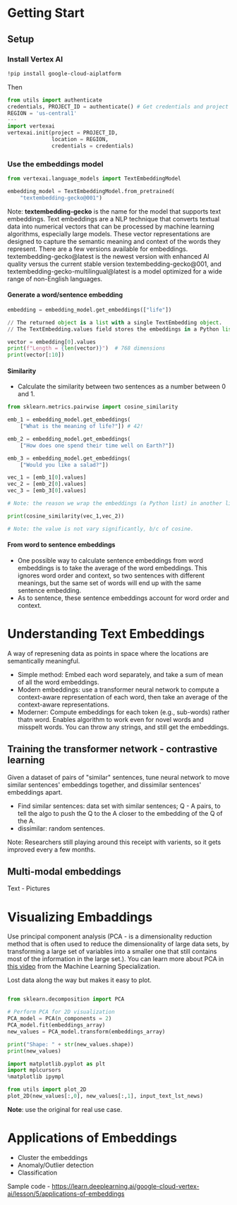 # Getting Start

## Setup

### Install Vertex AI

```bash
!pip install google-cloud-aiplatform
```
Then

```python
from utils import authenticate
credentials, PROJECT_ID = authenticate() # Get credentials and project ID
REGION = 'us-central1'
---
import vertexai
vertexai.init(project = PROJECT_ID, 
              location = REGION, 
              credentials = credentials)

```
### Use the embeddings model

```python
from vertexai.language_models import TextEmbeddingModel

embedding_model = TextEmbeddingModel.from_pretrained(
    "textembedding-gecko@001")

```

Note: **textembedding-gecko** is the name for the model that supports text embeddings. Text embeddings are a NLP technique that converts textual data into numerical vectors that can be processed by machine learning algorithms, especially large models. These vector representations are designed to capture the semantic meaning and context of the words they represent.
There are a few versions available for embeddings. textembedding-gecko@latest is the newest version with enhanced AI quality versus the current stable version textembedding-gecko@001, and textembedding-gecko-multilingual@latest is a model optimized for a wide range of non-English languages.

#### Generate a word/sentence embedding

```python
embedding = embedding_model.get_embeddings(["life"])

// The returned object is a list with a single TextEmbedding object.
// The TextEmbedding.values field stores the embeddings in a Python list.

vector = embedding[0].values
print(f"Length = {len(vector)}")  # 768 dimensions
print(vector[:10])  

```

#### Similarity

- Calculate the similarity between two sentences as a number between 0 and 1.

```python
from sklearn.metrics.pairwise import cosine_similarity

emb_1 = embedding_model.get_embeddings(
    ["What is the meaning of life?"]) # 42!

emb_2 = embedding_model.get_embeddings(
    ["How does one spend their time well on Earth?"])

emb_3 = embedding_model.get_embeddings(
    ["Would you like a salad?"])

vec_1 = [emb_1[0].values]
vec_2 = [emb_2[0].values]
vec_3 = [emb_3[0].values]

# Note: the reason we wrap the embeddings (a Python list) in another list is because the cosine_similarity function expects either a 2D numpy array or a list of lists.

print(cosine_similarity(vec_1,vec_2))

# Note: the value is not vary significantly, b/c of cosine.

```

#### From word to sentence embeddings
- One possible way to calculate sentence embeddings from word embeddings is to take the average of the word embeddings.
  This ignores word order and context, so two sentences with different meanings, but the same set of words will end up with the same sentence embedding.
- As to sentence, these sentence embeddings account for word order and context.


# Understanding Text Embeddings

A way of represening data as points in space where the locations are semantically meaningful.

- Simple method: Embed each word separately, and take a sum of mean of all the word embeddings.
- Modern embeddings: use a transformer neural network to compute a context-aware representation of each word, then take an average of the context-aware representations.
- Moderner: Compute embeddings for each token (e.g., sub-words) rather thatn word. Enables algorithm to work even for novel words and misspelt words. You can throw any strings, and still get the embeddings.

## Training the transformer network - **contrastive learning**

Given a dataset of pairs of "similar" sentences, tune neural network to move similar sentences' embeddings together, and dissimilar sentences' embeddings apart. 
- Find similar sentences: data set with similar sentences; Q - A pairs, to tell the algo to push the Q to the A closer to the embedding of the Q of the A.
- dissimilar: random sentences.

Note: Researchers still playing around this receipt with varients, so it gets improved every a few months.

## Multi-modal embeddings

Text - Pictures

# Visualizing Embaddings

Use principal component analysis (PCA - is a dimensionality reduction method that is often used to reduce the dimensionality of large data sets, by transforming a large set of variables into a smaller one that still contains most of the information in the large set.). You can learn more about PCA in [this video](https://www.coursera.org/learn/unsupervised-learning-recommenders-reinforcement-learning/lecture/73zWO/reducing-the-number-of-features-optional) from the Machine Learning Specialization.

Lost data along the way but makes it easy to plot.

```python

from sklearn.decomposition import PCA

# Perform PCA for 2D visualization
PCA_model = PCA(n_components = 2)
PCA_model.fit(embeddings_array)
new_values = PCA_model.transform(embeddings_array)

print("Shape: " + str(new_values.shape))
print(new_values)

```

```python
import matplotlib.pyplot as plt
import mplcursors
%matplotlib ipympl

from utils import plot_2D
plot_2D(new_values[:,0], new_values[:,1], input_text_lst_news)
```
**Note**: use the original for real use case.

# Applications of Embeddings

- Cluster the embeddings
- Anomaly/Outlier detection
- Classification

Sample code - https://learn.deeplearning.ai/google-cloud-vertex-ai/lesson/5/applications-of-embeddings
